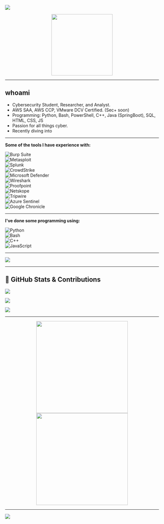 
[![](https://readme-typing-svg.herokuapp.com?font=Fira+Code&size=20&pause=1000&color=F70000&width=600&lines=Cybersecurity+Student+%26+Engineer;Web+Hacking+Enthusiast;CTF+Addict)](https://git.io/typing-svg)


<p align="center">
  <img src="https://media.giphy.com/media/JIX9t2j0ZTN9S/giphy.gif" width="200px">
</p>

---

## **whoami**
- Cybersecurity Student, Researcher, and Analyst.
- AWS SAA, AWS CCP, VMware DCV Certified. (Sec+ soon)
- Programming: Python, Bash, PowerShell, C++, Java (SpringBoot), SQL, HTML, CSS, JS
- Passion for all things cyber.  
- Recently diving into 


---

**Some of the tools I have experience with:**

![Burp Suite](https://img.shields.io/badge/Burp_Suite-FF6C37?style=for-the-badge&logo=burp-suite&logoColor=white)  
![Metasploit](https://img.shields.io/badge/Metasploit-Blue?style=for-the-badge&logo=metasploit&logoColor=white)  
![Splunk](https://img.shields.io/badge/Splunk-000000?style=for-the-badge&logo=splunk&logoColor=white)  
![CrowdStrike](https://img.shields.io/badge/CrowdStrike-FF0000?style=for-the-badge)  
![Microsoft Defender](https://img.shields.io/badge/Microsoft_Defender-0078D4?style=for-the-badge&logo=microsoft&logoColor=white)  
![Wireshark](https://img.shields.io/badge/Wireshark-1679A7?style=for-the-badge&logo=wireshark&logoColor=white)  
![Proofpoint](https://img.shields.io/badge/Proofpoint-Email_Security-purple?style=for-the-badge)  
![Netskope](https://img.shields.io/badge/Netskope-Secure_Web_Gateway-0057FF?style=for-the-badge)  
![Tripwire](https://img.shields.io/badge/Tripwire-File_Integrity_Monitoring-FF6C37?style=for-the-badge)  
![Azure Sentinel](https://img.shields.io/badge/Azure_Sentinel-Threat_Intelligence-blue?style=for-the-badge)  
![Google Chronicle](https://img.shields.io/badge/Google_Chronicle-Threat_Hunting-green?style=for-the-badge)  

---


**I've done some programming using:**

![Python](https://img.shields.io/badge/Python-3776AB?style=for-the-badge&logo=python&logoColor=white)  
![Bash](https://img.shields.io/badge/Bash-4EAA25?style=for-the-badge&logo=gnubash&logoColor=white)  
![C++](https://img.shields.io/badge/C++-00599C?style=for-the-badge&logo=c%2B%2B&logoColor=white)  
![JavaScript](https://img.shields.io/badge/JavaScript-F7DF1E?style=for-the-badge&logo=javascript&logoColor=black)  


---

![](https://quotes-github-readme.vercel.app/api?type=horizontal&theme=radical)  

---

## 🚀 **GitHub Stats & Contributions**
![](https://github-readme-activity-graph.vercel.app/graph?username=CRXXTIAN&theme=dracula)  

![](https://github-readme-stats.vercel.app/api?username=CRXXTIAN&theme=tokyonight&hide_border=false&include_all_commits=true&count_private=true)  

![](https://github-profile-trophy.vercel.app/?username=CRXXTIAN&theme=tokyonight&no-frame=false&no-bg=false&margin-w=4)  

---

<p align="center">
  <img src="https://i.giphy.com/o0vwzuFwCGAFO.webp" width="300px">
  <img src="https://media.tenor.com/Mfw-y4gYsIkAAAAM/hacker-hamster.gif" width="300px">
</p>

---

![](https://komarev.com/ghpvc/?username=CRXXTIAN&color=blue&style=flat-square)

